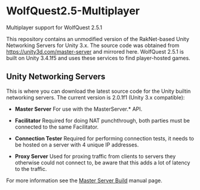 # WolfQuest2.5-Multiplayer
Multiplayer support for WolfQuest 2.5.1

This repository contains an unmodified version of the RakNet-based Unity Networking Servers for Unity 3.x.  The source code was obtained from <https://unity3d.com/master-server> and mirrored here.  WolfQuest 2.5.1 is built on Unity 3.4.1f5 and uses these services to find player-hosted games.

## Unity Networking Servers
This is where you can download the latest source code for the Unity builtin networking servers. The current version is 2.0.1f1 (Unity 3.x compatible):

* **Master Server**
  For use with the MasterServer.* API.

* **Facilitator**
  Required for doing NAT punchthrough, both parties must be connected to the same Facilitator.

* **Connection Tester**
  Required for performing connection tests, it needs to be hosted on a server with 4 unique IP addresses.

* **Proxy Server**
  Used for proxing traffic from clients to servers they otherwise could not connect to, be aware that this adds a lot of latency to the traffic.

For more information see the [Master Server Build](https://docs.unity3d.com/2018.1/Documentation/Manual/net-MasterServer.html) manual page.
